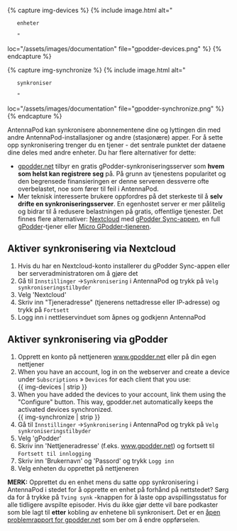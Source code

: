 {% capture img-devices %} {% include image.html alt="

       enheter

       "

loc="/assets/images/documentation" file="gpodder-devices.png" %} {% endcapture %}

{% capture img-synchronize %} {% include image.html alt="

       synkroniser

       "

loc="/assets/images/documentation" file="gpodder-synchronize.png" %} {% endcapture %}

AntennaPod kan synkronisere abonnementene dine og lyttingen din med andre AntennaPod-installasjoner og andre (stasjonære) apper. For å sette opp synkronisering trenger du en tjener - det sentrale punktet der dataene dine deles med andre enheter. Du har flere alternativer for dette:

* [gpodder.net](https://gpodder.net/) tilbyr en gratis gPodder-synkroniseringsserver som **hvem som helst kan registrere seg** på. På grunn av tjenestens popularitet og den begrensede finansieringen er denne serveren dessverre ofte overbelastet, noe som fører til feil i AntennaPod.
* Mer teknisk interesserte brukere oppfordres på det sterkeste til å **selv drifte en synkroniseringsserver**. En egenhostet server er mer pålitelig og bidrar til å redusere belastningen på gratis, offentlige tjenester. Det finnes flere alternativer: [Nextcloud](https://nextcloud.com/install/#instructions-server) med [gPodder Sync-appen](https://apps.nextcloud.com/apps/gpoddersync), en full [gPodder](https://gpoddernet.readthedocs.io/en/latest/dev/installation.html)-tjener eller [Micro GPodder-tjeneren](https://github.com/bohwaz/micro-gpodder-server).

## Aktiver synkronisering via Nextcloud

1. Hvis du har en Nextcloud-konto installerer du gPodder Sync-appen eller ber serveradministratoren om å gjøre det
1. Gå til `Innstillinger` →`Synkronisering` i AntennaPod og trykk på `Velg synkroniseringstilbyder`
1. Velg 'Nextcloud'
1. Skriv inn "Tjeneradresse" (tjenerens nettadresse eller IP-adresse) og trykk på `Fortsett`
1. Logg inn i nettleservinduet som åpnes og godkjenn AntennaPod

## Aktiver synkronisering via gPodder

1. Opprett en konto på nettjeneren www.gpodder.net eller på din egen nettjener
1. When you have an account, log in on the webserver and create a device under `Subscriptions` » `Devices` for each client that you use:<br />{{ img-devices | strip }}
1. When you have added the devices to your account, link them using the "Configure" button. This way, gpodder.net automatically keeps the activated devices synchronized.<br />{{ img-synchronize | strip }}
1. Gå til `Innstillinger` →`Synkronisering` i AntennaPod og trykk på `Velg synkroniseringstilbyder`
1. Velg 'gPodder'
1. Skriv inn 'Nettjeneradresse' (f.eks. www.gpodder.net) og fortsett til `Fortsett til innlogging`
1. Skriv inn 'Brukernavn' og 'Passord' og trykk `Logg inn`
1. Velg enheten du opprettet på nettjeneren

**MERK:** Opprettet du en enhet mens du satte opp synkronisering i AntennaPod i stedet for å opprette en enhet på forhånd på nettstedet? Sørg da for å trykke på `Tving synk` -knappen for å laste opp avspillingsstatus for alle tidligere avspilte episoder. Hvis du ikke gjør dette vil bare podkaster som ble lagt til **etter** kobling av enhetene bli synkronisert. Det er en [åpen problemrapport for gpodder.net](https://github.com/gpodder/mygpo/issues/388) som ber om å endre oppførselen.
